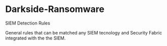 # Darkside-Ransomware
SIEM Detection Rules 

General rules that can be matched any SIEM tecnology and Security Fabric integrated with the the SIEM.
